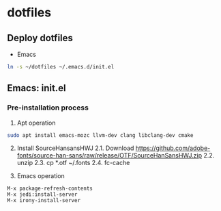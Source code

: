 # dotfiles
## Deploy dotfiles

* Emacs
``` bash
ln -s ~/dotfiles ~/.emacs.d/init.el
```

## Emacs: init.el
### Pre-installation process
1. Apt operation
``` bash
sudo apt install emacs-mozc llvm-dev clang libclang-dev cmake
```

2. Install SourceHansansHWJ
2.1. Download https://github.com/adobe-fonts/source-han-sans/raw/release/OTF/SourceHanSansHWJ.zip
2.2. unzip
2.3. cp *.otf ~/.fonts
2.4. fc-cache

3. Emacs operation
``` emacs-lisp
M-x package-refresh-contents
M-x jedi:install-server
M-x irony-install-server
```










